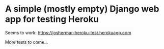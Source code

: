 # A simple (mostly empty) Django web app for testing Heroku

Seems to work: https://joshermar-heroku-test.herokuapp.com

More tests to come...
